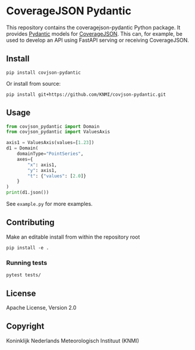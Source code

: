# CoverageJSON Pydantic

This repository contains the coveragejson-pydantic Python package. It provides [Pydantic](https://pydantic-docs.helpmanual.io/) models for [CoverageJSON](https://covjson.org/). This can, for example, be used to develop an API using FastAPI serving or receiving CoverageJSON.

## Install
```shell
pip install covjson-pydantic
```

Or install from source:

```shell
pip install git+https://github.com/KNMI/covjson-pydantic.git
```

## Usage

```python
from covjson_pydantic import Domain
from covjson_pydantic import ValuesAxis

axis1 = ValuesAxis(values=[1.23])
d1 = Domain(
    domainType="PointSeries",
    axes={
        "x": axis1,
        "y": axis1,
        "t": {"values": [2.0]}
    }
)
print(d1.json())
```

See `example.py` for more examples.

## Contributing

Make an editable install from within the repository root

```shell
pip install -e .
```

### Running tests

```shell
pytest tests/
```

## License

Apache License, Version 2.0

## Copyright

Koninklijk Nederlands Meteorologisch Instituut (KNMI)
